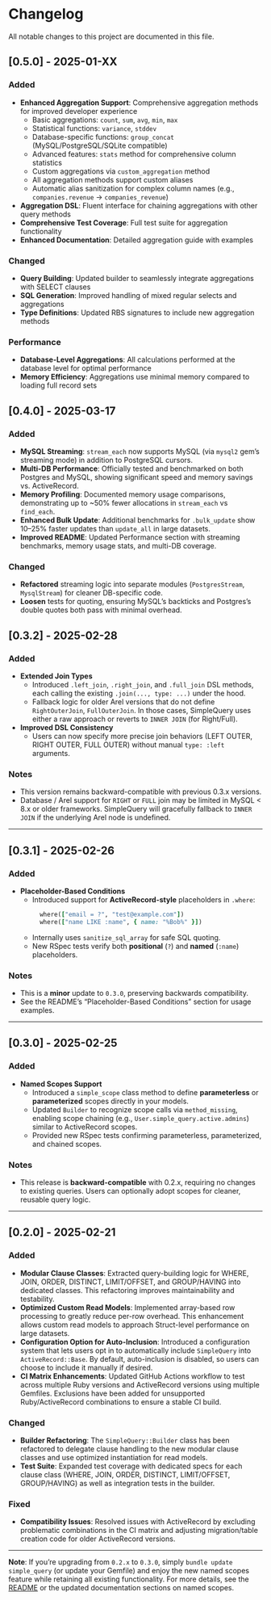 # Changelog

All notable changes to this project are documented in this file.

## [0.5.0] - 2025-01-XX

### Added
- **Enhanced Aggregation Support**: Comprehensive aggregation methods for improved developer experience
  - Basic aggregations: `count`, `sum`, `avg`, `min`, `max`
  - Statistical functions: `variance`, `stddev`
  - Database-specific functions: `group_concat` (MySQL/PostgreSQL/SQLite compatible)
  - Advanced features: `stats` method for comprehensive column statistics
  - Custom aggregations via `custom_aggregation` method
  - All aggregation methods support custom aliases
  - Automatic alias sanitization for complex column names (e.g., `companies.revenue` → `companies_revenue`)
- **Aggregation DSL**: Fluent interface for chaining aggregations with other query methods
- **Comprehensive Test Coverage**: Full test suite for aggregation functionality
- **Enhanced Documentation**: Detailed aggregation guide with examples

### Changed
- **Query Building**: Updated builder to seamlessly integrate aggregations with SELECT clauses
- **SQL Generation**: Improved handling of mixed regular selects and aggregations
- **Type Definitions**: Updated RBS signatures to include new aggregation methods

### Performance
- **Database-Level Aggregations**: All calculations performed at the database level for optimal performance
- **Memory Efficiency**: Aggregations use minimal memory compared to loading full record sets

## [0.4.0] - 2025-03-17

### Added
- **MySQL Streaming**: `stream_each` now supports MySQL (via `mysql2` gem’s streaming mode) in addition to PostgreSQL cursors.
- **Multi-DB Performance**: Officially tested and benchmarked on both Postgres and MySQL, showing significant speed and memory savings vs. ActiveRecord.
- **Memory Profiling**: Documented memory usage comparisons, demonstrating up to ~50% fewer allocations in `stream_each` vs `find_each`.
- **Enhanced Bulk Update**: Additional benchmarks for `.bulk_update` show 10–25% faster updates than `update_all` in large datasets.
- **Improved README**: Updated Performance section with streaming benchmarks, memory usage stats, and multi-DB coverage.

### Changed
- **Refactored** streaming logic into separate modules (`PostgresStream`, `MysqlStream`) for cleaner DB-specific code.
- **Loosen** tests for quoting, ensuring MySQL’s backticks and Postgres’s double quotes both pass with minimal overhead.

## [0.3.2] - 2025-02-28

### Added
- **Extended Join Types**
  - Introduced `.left_join`, `.right_join`, and `.full_join` DSL methods, each calling the existing `.join(..., type: ...)` under the hood.
  - Fallback logic for older Arel versions that do not define `RightOuterJoin`, `FullOuterJoin`. In those cases, SimpleQuery uses either a raw approach or reverts to `INNER JOIN` (for Right/Full).
- **Improved DSL Consistency**
  - Users can now specify more precise join behaviors (LEFT OUTER, RIGHT OUTER, FULL OUTER) without manual `type: :left` arguments.

### Notes
- This version remains backward-compatible with previous 0.3.x versions.
- Database / Arel support for `RIGHT` or `FULL` join may be limited in MySQL < 8.x or older frameworks. SimpleQuery will gracefully fallback to `INNER JOIN` if the underlying Arel node is undefined.

---

## [0.3.1] - 2025-02-26

### Added
- **Placeholder-Based Conditions**
  - Introduced support for **ActiveRecord-style** placeholders in `.where`:
    ```ruby
      where(["email = ?", "test@example.com"])
      where(["name LIKE :name", { name: "%Bob%" }])
    ```
  - Internally uses `sanitize_sql_array` for safe SQL quoting.
  - New RSpec tests verify both **positional** (`?`) and **named** (`:name`) placeholders.

### Notes
- This is a **minor** update to `0.3.0`, preserving backwards compatibility.
- See the README’s “Placeholder-Based Conditions” section for usage examples.

---

## [0.3.0] - 2025-02-25

### Added
- **Named Scopes Support**
    - Introduced a `simple_scope` class method to define **parameterless** or **parameterized** scopes directly in your models.
    - Updated `Builder` to recognize scope calls via `method_missing`, enabling scope chaining (e.g., `User.simple_query.active.admins`) similar to ActiveRecord scopes.
    - Provided new RSpec tests confirming parameterless, parameterized, and chained scopes.

### Notes
- This release is **backward-compatible** with 0.2.x, requiring no changes to existing queries. Users can optionally adopt scopes for cleaner, reusable query logic.

---

## [0.2.0] - 2025-02-21

### Added
- **Modular Clause Classes**: Extracted query-building logic for WHERE, JOIN, ORDER, DISTINCT, LIMIT/OFFSET, and GROUP/HAVING into dedicated classes. This refactoring improves maintainability and testability.
- **Optimized Custom Read Models**: Implemented array-based row processing to greatly reduce per-row overhead. This enhancement allows custom read models to approach Struct-level performance on large datasets.
- **Configuration Option for Auto-Inclusion**: Introduced a configuration system that lets users opt in to automatically include `SimpleQuery` into `ActiveRecord::Base`. By default, auto-inclusion is disabled, so users can choose to include it manually if desired.
- **CI Matrix Enhancements**: Updated GitHub Actions workflow to test across multiple Ruby versions and ActiveRecord versions using multiple Gemfiles. Exclusions have been added for unsupported Ruby/ActiveRecord combinations to ensure a stable CI build.

### Changed
- **Builder Refactoring**: The `SimpleQuery::Builder` class has been refactored to delegate clause handling to the new modular clause classes and use optimized instantiation for read models.
- **Test Suite**: Expanded test coverage with dedicated specs for each clause class (WHERE, JOIN, ORDER, DISTINCT, LIMIT/OFFSET, GROUP/HAVING) as well as integration tests in the builder.

### Fixed
- **Compatibility Issues**: Resolved issues with ActiveRecord by excluding problematic combinations in the CI matrix and adjusting migration/table creation code for older ActiveRecord versions.

---

**Note**: If you’re upgrading from `0.2.x` to `0.3.0`, simply `bundle update simple_query` (or update your Gemfile) and enjoy the new named scopes feature while retaining all existing functionality. For more details, see the [README](./README.md) or the updated documentation sections on named scopes.
